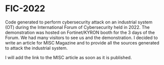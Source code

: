 # FIC-2022
Code generated to perform cybersecurity attack on an industrial system (OT) during the International Forum of Cybersecurity held in 2022.
The demonstration was hosted on Fortinet/KYRON booth for the 3 days of the Forum.
We had many visitors to see us and the demonstration. I decided to write an article for MISC Magazine and to provide all the sources generated to attack the industrial system.

I will add the link to the MISC article as soon as it is published.
